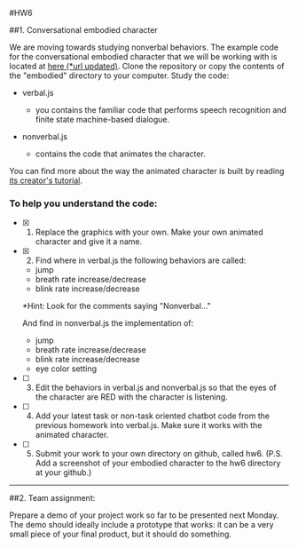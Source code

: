 #HW6

##1. Conversational embodied character

We are moving towards studying nonverbal behaviors. The example code for the conversational embodied character that we will be working with is located at [here (*url updated)](https://github.com/maxipesfix/coversational_interfaces_spring_2017/tree/master/embodied). 
Clone the repository or copy the contents of the "embodied" directory to your computer. Study the code:

- verbal.js
	- you contains the familiar code that performs speech recognition and finite state machine-based dialogue.

- nonverbal.js
	- contains the code that animates the character.

You can find more about the way the animated character is built by reading [its creator's tutorial](http://www.williammalone.com/articles/create-html5-canvas-javascript-game-character/1/).



### To help you understand the code:


- [x] 1. Replace the graphics with your own. Make your own animated character and give it a name.

- [x] 2. Find where in verbal.js the following behaviors are called:
 	- jump
	- breath rate increase/decrease
	- blink rate increase/decrease

	*Hint: Look for the comments saying "Nonverbal..."

	And find in nonverbal.js the implementation of:

	- jump
	- breath rate increase/decrease
	- blink rate increase/decrease
	- eye color setting

- [ ] 3. Edit the behaviors in verbal.js and nonverbal.js so that the eyes of the character are RED with the character is listening.

- [ ] 4. Add your latest task or non-task oriented chatbot code from the previous homework into verbal.js. Make sure it works with the animated character.

- [ ] 5. Submit your work to your own directory on github, called hw6. (P.S. Add a screenshot of your embodied character to the hw6 directory at your github.)


---


##2. Team assignment: 

Prepare a demo of your project work so far to be presented next Monday. The demo should ideally include a prototype that works: it can be a very small piece of your final product, but it should do something. 











